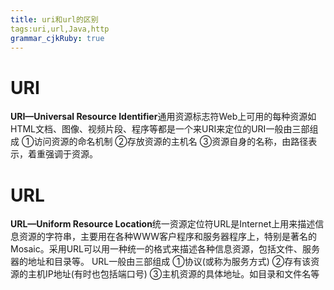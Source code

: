 ```yaml
---
title: uri和url的区别 
tags:uri,url,Java,http
grammar_cjkRuby: true
---
```



# URI
**URI—Universal Resource Identifier**通用资源标志符Web上可用的每种资源如HTML文档、图像、视频片段、程序等都是一个来URI来定位的URI一般由三部组成
①访问资源的命名机制
②存放资源的主机名
③资源自身的名称，由路径表示，着重强调于资源。

# URL
**URL—Uniform Resource Location**统一资源定位符URL是Internet上用来描述信息资源的字符串，主要用在各种WWW客户程序和服务器程序上，特别是著名的Mosaic。采用URL可以用一种统一的格式来描述各种信息资源，包括文件、服务器的地址和目录等。
URL一般由三部组成
①协议(或称为服务方式)
②存有该资源的主机IP地址(有时也包括端口号)
③主机资源的具体地址。如目录和文件名等